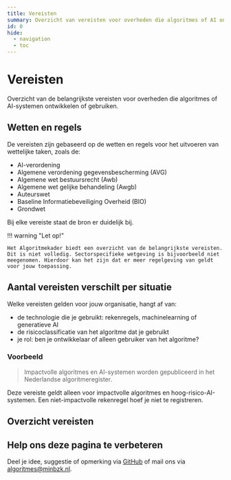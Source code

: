 ```yaml
---
title: Vereisten
summary: Overzicht van vereisten voor overheden die algoritmes of AI ontwikkelen of gebruiken.
id: 0
hide:
  - navigation
  - toc
---
```

# Vereisten
Overzicht van de belangrijkste vereisten voor overheden die algoritmes of AI-systemen ontwikkelen of gebruiken. 

## Wetten en regels
De vereisten zijn gebaseerd op de wetten en regels voor het uitvoeren van wettelijke taken, zoals de:

- AI-verordening
- Algemene verordening gegevensbescherming (AVG)
- Algemene wet bestuursrecht (Awb)
- Algemene wet gelijke behandeling (Awgb) 
- Auteurswet
- Baseline Informatiebeveiliging Overheid (BIO)
- Grondwet

Bij elke vereiste staat de bron er duidelijk bij.

!!! warning "Let op!"

    Het Algoritmekader biedt een overzicht van de belangrijkste vereisten. Dit is niet volledig. Sectorspecifieke wetgeving is bijvoorbeeld niet meegenomen. Hierdoor kan het zijn dat er meer regelgeving van geldt voor jouw toepassing. 

## Aantal vereisten verschilt per situatie
Welke vereisten gelden voor jouw organisatie, hangt af van:

- de technologie die je gebruikt: rekenregels, machinelearning of generatieve AI
- de risicoclassificatie van het algoritme dat je gebruikt
- je rol: ben je ontwikkelaar of alleen gebruiker van het algoritme?

### Voorbeeld
> Impactvolle algoritmes en AI-systemen worden gepubliceerd in het Nederlandse algoritmeregister.

Deze vereiste geldt alleen voor impactvolle algoritmes en hoog-risico-AI-systemen. Een niet-impactvolle rekenregel hoef je niet te registreren.

## Overzicht vereisten

<!-- list_vereisten_all -->

## Help ons deze pagina te verbeteren
Deel je idee, suggestie of opmerking via [GitHub](https://github.com/MinBZK/Algoritmekader/edit/main/docs/vereisten/index.md) of mail ons via [algoritmes@minbzk.nl](mailto:algoritmes@minbzk.nl).
